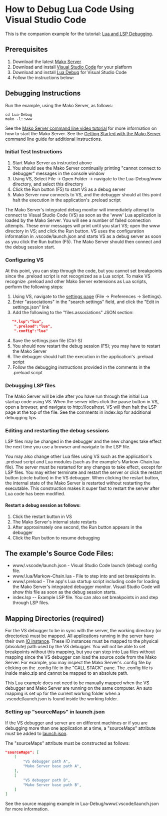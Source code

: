 # How to Debug Lua Code Using Visual Studio Code

This is the companion example for the tutorial:
[Lua and LSP Debugging](https://makoserver.net/articles/Lua-and-LSP-Debugging).

## Prerequisites

1. Download the latest [Mako Server](https://makoserver.net/download/overview/)
2. Download and install [Visual Studio Code](https://code.visualstudio.com/) for your platform
3. Download and install [Lua Debug](https://marketplace.visualstudio.com/items?itemName=actboy168.lua-debug) for Visual Studio Code
4. Follow the instructions below:

## Debugging Instructions

Run the example, using the Mako Server, as follows:

``` shell
cd Lua-Debug
mako -l::www
```

See the
[Mako Server command line video tutorial](https://youtu.be/vwQ52ZC5RRg)
for more information on how to start the Mako Server. See the
[Getting Started with the Mako Server](https://makoserver.net/documentation/getting-started/)
command line guide for additional instructions.

### Initial Test Instructions

1. Start Mako Server as instructed above
2. You should see the Mako Server continually printing "cannot
   connect to debugger" messages in the console window
3. Using VS, Select File -> Open Folder -> navigate to the
   Lua-Debug/www directory, and select this directory
4. Click the Run button (F5) to start VS as a debug server
5. Mako Server now connects to VS, and the debugger should at this
   point halt the execution in the application's .preload script

The Mako Server's integrated debug monitor will immediately attempt to
connect to Visual Studio Code (VS) as soon as the 'www' Lua
application is loaded by the Mako Server. You will see a number of
failed connection attempts. These error messages will print until
you start VS; open the www directory in VS; and click the Run
button. VS uses the configuration information in .vscode/launch.json
and starts VS as a debug server as soon as you click the Run button
(F5). The Mako Server should then connect and the debug session
start.

### Configuring VS

At this point, you can step through the code, but you cannot set
breakpoints since the .preload script is not recognized as a Lua
script. To make VS recognize .preload and other Mako Server extensions
as Lua scripts, perform the following steps:

1. Using VS, navigate to the [settings page](https://code.visualstudio.com/docs/getstarted/settings) (File -> Preferences -> Settings).
2. Enter "associations" in the "search settings" field, and click the
   "Edit in settings.json" link
3. Add the following to the "files.associations" JSON section:
``` json
   "*.lsp":"lua",
    ".preload":"lua",
    ".config":"lua"
```
4. Save the settings.json file (Ctrl-S)
5.  You should now restart the debug session (F5); you may have to
    restart the Mako Server
6. The debugger should halt the execution in the application's
   .preload script
7. Follow the debugging instructions provided in the comments in the
   .preload script

### Debugging LSP files

The Mako Server will be idle after you have run through the initial
Lua startup code using VS. When the server idles click the pause
button in VS, open a browser, and navigate to http://localhost. VS
will then halt the LSP page at the top of the file. See the comments
in index.lsp for additional debugging tips.

### Editing and restarting the debug sessions

LSP files may be changed in the debugger and the new changes take
effect the next time you use a browser and navigate to the LSP file.

You may also change other Lua files using VS such as the application's
.preload script and Lua modules (such as the example's
Markow-Chain.lua file). The server must be restarted for any changes
to take effect, except for LSP files. You may either terminate and
restart the server or click the restart button (circle button) in the
VS debugger. When clicking the restart button, the internal state of
the Mako Server is restarted without restarting the executable. This
construction makes it super fast to restart the server after Lua code
has been modified.

#### Restart a debug session as follows:

1. Click the restart button in VS
2. The Mako Server's internal state restarts
3. After approximately one second, the Run button appears in the debugger
4. Click the Run button to resume debugging

## The example's Source Code Files:
* www/.vscode/launch.json - Visual Studio Code launch (debug) config file.
* www/.lua/Markow-Chain.lua  - File to step into and set breakpoints in.
* www/.preload - The app's Lua startup script including code for
  loading the Mako Server's integrated debugger monitor. Visual Studio
  Code will show this file as soon as the debug session starts.
* index.lsp -- Example LSP file. You can also set breakpoints in and
  step through LSP files.

## Mapping Directories (required)

For the VS debugger to be in sync with the server, the working
directory (or directories) must be mapped. All applications running in
the server have their own
[IO instance](https://realtimelogic.com/ba/doc/?url=lua.html#ba_ioinfo).
These IO instances must be mapped to the physical (absolute) path used
by the VS debugger. You will not be able to set breakpoints without
this mapping, but you can step into Lua files without mapping since
the VS debugger can load the source code from the Mako Server. For
example, you may inspect the Mako Server's .config file by clicking on
the .config file in the "CALL STACK" pane. The .config file is inside
mako.zip and cannot be mapped to an absolute path.

This Lua example does not need to be manually mapped when the VS
debugger and Mako Server are running on the same computer. An auto
mapping is set up for the current working folder when a
.vscode/launch.json is found inside the working folder.

### Setting up "sourceMaps" in launch.json

If the VS debugger and server are on different machines or if you are
debugging more than one application at a time, a "sourceMaps"
attribute must be added to
[launch.json](https://code.visualstudio.com/docs/editor/debugging#_launchjson-attributes).

The "sourceMaps" attribute must be constructed as follows:

``` json
"sourceMaps": [
    [
        "VS debugger path A",
        "Mako Server base path A",
    ],
    [
        "VS debugger path B",
        "Mako Server base path B",
    ]
]
```

See the source mapping example in Lua-Debug/www/.vscode/launch.json
for more information.
